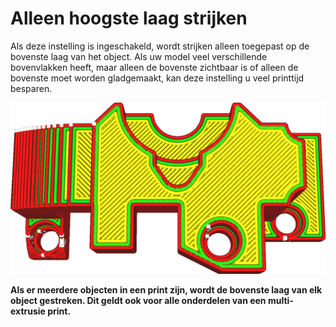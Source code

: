 Alleen hoogste laag strijken
====
Als deze instelling is ingeschakeld, wordt strijken alleen toegepast op de bovenste laag van het object. Als uw model veel verschillende bovenvlakken heeft, maar alleen de bovenste zichtbaar is of alleen de bovenste moet worden gladgemaakt, kan deze instelling u veel printtijd besparen.

<!--screenshot {
"image_path": "ironing_only_highest_layer.png",
"modellen": [
    {
        "script": "dial_brace.scad",
        "transformatie": ["schaal(0.5)"]
    }
],
"camerapositie": [0, 14, 83],
"instellingen": {
    "laaghoogte": 0.2,
    "strijken_enabled": waar,
    "ironing_only_highest_layer": true
},
"kleuren": 64
}-->
![De halve cirkel in de onderste laag is niet gladgestreken.](../../../articles/images/ironing_only_highest_layer.png)

**Als er meerdere objecten in een print zijn, wordt de bovenste laag van elk object gestreken. Dit geldt ook voor alle onderdelen van een multi-extrusie print.**